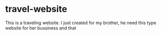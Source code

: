 # travel-website
This is a traveling website. I just created for my brother, he need this type website for her bussiness and that 
